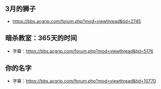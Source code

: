 ## 3月的狮子

- https://bbs.acgrip.com/forum.php?mod=viewthread&tid=2745

## 暗杀教室：365天的时间

- 字幕：https://bbs.acgrip.com/forum.php?mod=viewthread&tid=5176

## 你的名字

- 字幕：https://bbs.acgrip.com/forum.php?mod=viewthread&tid=10770
